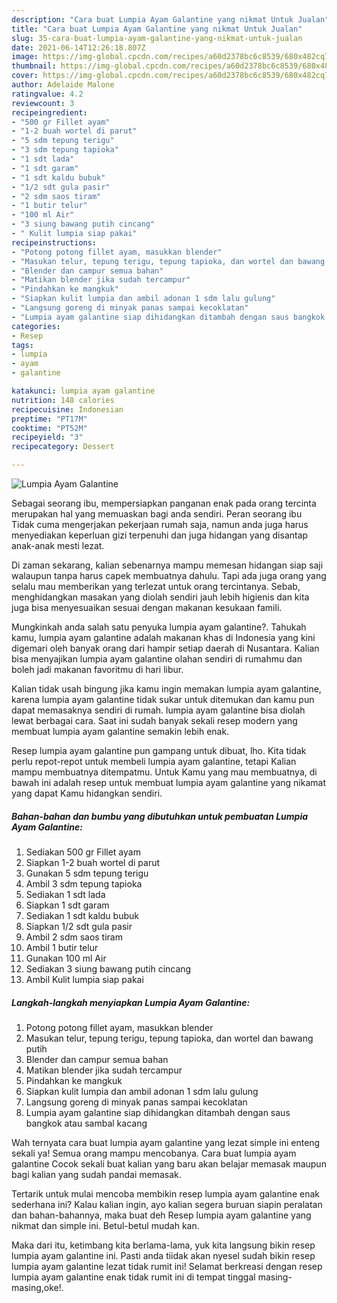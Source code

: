 ```yaml
---
description: "Cara buat Lumpia Ayam Galantine yang nikmat Untuk Jualan"
title: "Cara buat Lumpia Ayam Galantine yang nikmat Untuk Jualan"
slug: 35-cara-buat-lumpia-ayam-galantine-yang-nikmat-untuk-jualan
date: 2021-06-14T12:26:18.807Z
image: https://img-global.cpcdn.com/recipes/a60d2378bc6c8539/680x482cq70/lumpia-ayam-galantine-foto-resep-utama.jpg
thumbnail: https://img-global.cpcdn.com/recipes/a60d2378bc6c8539/680x482cq70/lumpia-ayam-galantine-foto-resep-utama.jpg
cover: https://img-global.cpcdn.com/recipes/a60d2378bc6c8539/680x482cq70/lumpia-ayam-galantine-foto-resep-utama.jpg
author: Adelaide Malone
ratingvalue: 4.2
reviewcount: 3
recipeingredient:
- "500 gr Fillet ayam"
- "1-2 buah wortel di parut"
- "5 sdm tepung terigu"
- "3 sdm tepung tapioka"
- "1 sdt lada"
- "1 sdt garam"
- "1 sdt kaldu bubuk"
- "1/2 sdt gula pasir"
- "2 sdm saos tiram"
- "1 butir telur"
- "100 ml Air"
- "3 siung bawang putih cincang"
- " Kulit lumpia siap pakai"
recipeinstructions:
- "Potong potong fillet ayam, masukkan blender"
- "Masukan telur, tepung terigu, tepung tapioka, dan wortel dan bawang putih"
- "Blender dan campur semua bahan"
- "Matikan blender jika sudah tercampur"
- "Pindahkan ke mangkuk"
- "Siapkan kulit lumpia dan ambil adonan 1 sdm lalu gulung"
- "Langsung goreng di minyak panas sampai kecoklatan"
- "Lumpia ayam galantine siap dihidangkan ditambah dengan saus bangkok atau sambal kacang"
categories:
- Resep
tags:
- lumpia
- ayam
- galantine

katakunci: lumpia ayam galantine 
nutrition: 148 calories
recipecuisine: Indonesian
preptime: "PT17M"
cooktime: "PT52M"
recipeyield: "3"
recipecategory: Dessert

---
```



![Lumpia Ayam Galantine](https://img-global.cpcdn.com/recipes/a60d2378bc6c8539/680x482cq70/lumpia-ayam-galantine-foto-resep-utama.jpg)

Sebagai seorang ibu, mempersiapkan panganan enak pada orang tercinta merupakan hal yang memuaskan bagi anda sendiri. Peran seorang ibu Tidak cuma mengerjakan pekerjaan rumah saja, namun anda juga harus menyediakan keperluan gizi terpenuhi dan juga hidangan yang disantap anak-anak mesti lezat.

Di zaman  sekarang, kalian sebenarnya mampu memesan hidangan siap saji walaupun tanpa harus capek membuatnya dahulu. Tapi ada juga orang yang selalu mau memberikan yang terlezat untuk orang tercintanya. Sebab, menghidangkan masakan yang diolah sendiri jauh lebih higienis dan kita juga bisa menyesuaikan sesuai dengan makanan kesukaan famili. 



Mungkinkah anda salah satu penyuka lumpia ayam galantine?. Tahukah kamu, lumpia ayam galantine adalah makanan khas di Indonesia yang kini digemari oleh banyak orang dari hampir setiap daerah di Nusantara. Kalian bisa menyajikan lumpia ayam galantine olahan sendiri di rumahmu dan boleh jadi makanan favoritmu di hari libur.

Kalian tidak usah bingung jika kamu ingin memakan lumpia ayam galantine, karena lumpia ayam galantine tidak sukar untuk ditemukan dan kamu pun dapat memasaknya sendiri di rumah. lumpia ayam galantine bisa diolah lewat berbagai cara. Saat ini sudah banyak sekali resep modern yang membuat lumpia ayam galantine semakin lebih enak.

Resep lumpia ayam galantine pun gampang untuk dibuat, lho. Kita tidak perlu repot-repot untuk membeli lumpia ayam galantine, tetapi Kalian mampu membuatnya ditempatmu. Untuk Kamu yang mau membuatnya, di bawah ini adalah resep untuk membuat lumpia ayam galantine yang nikamat yang dapat Kamu hidangkan sendiri.

<!--inarticleads1-->

##### Bahan-bahan dan bumbu yang dibutuhkan untuk pembuatan Lumpia Ayam Galantine:

1. Sediakan 500 gr Fillet ayam
1. Siapkan 1-2 buah wortel di parut
1. Gunakan 5 sdm tepung terigu
1. Ambil 3 sdm tepung tapioka
1. Sediakan 1 sdt lada
1. Siapkan 1 sdt garam
1. Sediakan 1 sdt kaldu bubuk
1. Siapkan 1/2 sdt gula pasir
1. Ambil 2 sdm saos tiram
1. Ambil 1 butir telur
1. Gunakan 100 ml Air
1. Sediakan 3 siung bawang putih cincang
1. Ambil  Kulit lumpia siap pakai




<!--inarticleads2-->

##### Langkah-langkah menyiapkan Lumpia Ayam Galantine:

1. Potong potong fillet ayam, masukkan blender
1. Masukan telur, tepung terigu, tepung tapioka, dan wortel dan bawang putih
1. Blender dan campur semua bahan
1. Matikan blender jika sudah tercampur
1. Pindahkan ke mangkuk
1. Siapkan kulit lumpia dan ambil adonan 1 sdm lalu gulung
1. Langsung goreng di minyak panas sampai kecoklatan
1. Lumpia ayam galantine siap dihidangkan ditambah dengan saus bangkok atau sambal kacang




Wah ternyata cara buat lumpia ayam galantine yang lezat simple ini enteng sekali ya! Semua orang mampu mencobanya. Cara buat lumpia ayam galantine Cocok sekali buat kalian yang baru akan belajar memasak maupun bagi kalian yang sudah pandai memasak.

Tertarik untuk mulai mencoba membikin resep lumpia ayam galantine enak sederhana ini? Kalau kalian ingin, ayo kalian segera buruan siapin peralatan dan bahan-bahannya, maka buat deh Resep lumpia ayam galantine yang nikmat dan simple ini. Betul-betul mudah kan. 

Maka dari itu, ketimbang kita berlama-lama, yuk kita langsung bikin resep lumpia ayam galantine ini. Pasti anda tiidak akan nyesel sudah bikin resep lumpia ayam galantine lezat tidak rumit ini! Selamat berkreasi dengan resep lumpia ayam galantine enak tidak rumit ini di tempat tinggal masing-masing,oke!.

